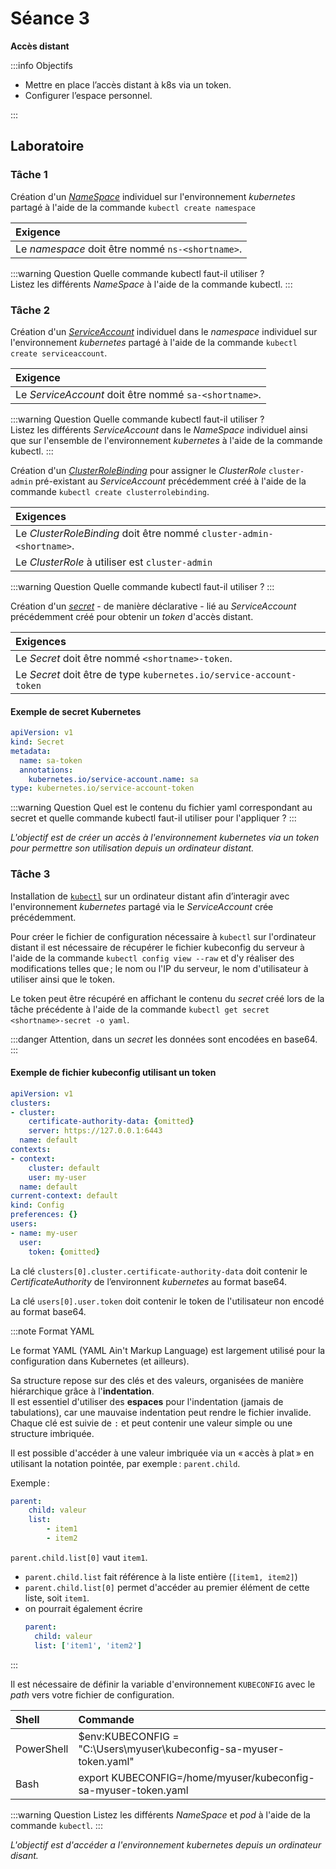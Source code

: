 # Séance 3 

**Accès distant**

:::info Objectifs

- Mettre en place l’accès distant à k8s via un token.
- Configurer l’espace personnel.

:::


## Laboratoire

### Tâche 1

Création d'un [_NameSpace_](https://kubernetes.io/fr/docs/concepts/overview/working-with-objects/namespaces/) individuel sur l'environnement _kubernetes_ partagé à l'aide de la commande `kubectl create namespace`

|**Exigence**
|:--|
|Le _namespace_ doit être nommé `ns-<shortname>`.

:::warning Question
Quelle commande kubectl faut-il utiliser ?  
Listez les différents _NameSpace_ à l'aide de la commande kubectl.
:::                                 

### Tâche 2

Création d'un [_ServiceAccount_](https://kubernetes.io/docs/concepts/security/service-accounts/) individuel dans le _namespace_ individuel sur l'environnement _kubernetes_ partagé à l'aide de la commande `kubectl create serviceaccount`.

|**Exigence**
|:--|
|Le _ServiceAccount_ doit être nommé `sa-<shortname>`.

:::warning Question
Quelle commande kubectl faut-il utiliser ?  
Listez les différents _ServiceAccount_ dans le _NameSpace_ individuel ainsi que sur l'ensemble de l'environnement _kubernetes_ à l'aide de la commande kubectl.
:::

Création d'un [_ClusterRoleBinding_](https://kubernetes.io/docs/reference/access-authn-authz/rbac/#rolebinding-and-clusterrolebinding) pour assigner le _ClusterRole_ `cluster-admin` pré-existant au _ServiceAccount_ précédemment créé à l'aide de la commande `kubectl create clusterrolebinding`.

|**Exigences**
|:--|
|Le _ClusterRoleBinding_ doit être nommé `cluster-admin-<shortname>`.
|Le _ClusterRole_ à utiliser est `cluster-admin`

:::warning Question
Quelle commande kubectl faut-il utiliser ?
:::

Création d'un [_secret_](https://kubernetes.io/docs/concepts/configuration/secret/) - de manière déclarative - lié au _ServiceAccount_ précédemment créé pour obtenir un _token_ d'accès distant.

|**Exigences**
|:--|
|Le _Secret_ doit être nommé `<shortname>-token`.
|Le _Secret_ doit être de type `kubernetes.io/service-account-token`

#### Exemple de secret Kubernetes

```yaml
apiVersion: v1
kind: Secret
metadata:
  name: sa-token
  annotations:
    kubernetes.io/service-account.name: sa
type: kubernetes.io/service-account-token
```

:::warning Question
Quel est le contenu du fichier yaml correspondant au secret et quelle commande kubectl faut-il utiliser pour l'appliquer ?
:::

_L'objectif est de créer un accès à l'environnement kubernetes via un token pour permettre son utilisation depuis un ordinateur distant._

### Tâche 3

Installation de [`kubectl`](https://kubernetes.io/docs/tasks/tools/) sur un ordinateur distant afin d’interagir avec l'environnement _kubernetes_ partagé via le _ServiceAccount_ crée précédemment.

Pour créer le fichier de configuration nécessaire à `kubectl` sur l'ordinateur distant il est nécessaire de récupérer le fichier kubeconfig du serveur à l'aide de la commande `kubectl config view --raw` et d'y réaliser des modifications telles que ; le nom ou l'IP du serveur, le nom d'utilisateur à utiliser ainsi que le token.

Le token peut être récupéré en affichant le contenu du _secret_ créé lors de la tâche précédente à l'aide de la commande `kubectl get secret <shortname>-secret -o yaml`. 

:::danger
Attention, dans un _secret_ les données sont encodées en base64.
:::

#### Exemple de fichier kubeconfig utilisant un token

```yaml
apiVersion: v1
clusters:
- cluster:
    certificate-authority-data: {omitted}
    server: https://127.0.0.1:6443
  name: default
contexts:
- context:
    cluster: default
    user: my-user
  name: default
current-context: default
kind: Config
preferences: {}
users:
- name: my-user
  user:
    token: {omitted}
```

La clé `clusters[0].cluster.certificate-authority-data` doit contenir le _CertificateAuthority_ de l’environnent _kubernetes_ au format base64.

La clé `users[0].user.token` doit contenir le token de l'utilisateur non encodé au format base64.

:::note Format YAML

Le format YAML (YAML Ain't Markup Language) est largement utilisé pour la configuration dans Kubernetes (et ailleurs).

Sa structure repose sur des clés et des valeurs, organisées de manière hiérarchique grâce à l'**indentation**.  
Il est essentiel d'utiliser des **espaces** pour l'indentation (jamais de tabulations), car une mauvaise indentation peut rendre le fichier invalide.  
Chaque clé est suivie de `:` et peut contenir une valeur simple ou une structure imbriquée.

Il est possible d'accéder à une valeur imbriquée via un « accès à plat » en utilisant la notation pointée, par exemple : `parent.child`.

Exemple :

```yaml
parent:
    child: valeur
    list:
        - item1
        - item2
```

`parent.child.list[0]` vaut `item1`.  

- `parent.child.list` fait référence à la liste entière (`[item1, item2]`)
- `parent.child.list[0]` permet d'accéder au premier élément de cette liste, soit `item1`.
- on pourrait également écrire 
    ```yaml
    parent:
      child: valeur
      list: ['item1', 'item2']
    ```

:::

Il est nécessaire de définir la variable d'environnement `KUBECONFIG` avec le _path_ vers votre fichier de configuration.

|Shell|Commande|
|:--|:--|
|PowerShell|$env:KUBECONFIG = "C:\Users\myuser\kubeconfig-sa-myuser-token.yaml"|
|Bash|export KUBECONFIG=/home/myuser/kubeconfig-sa-myuser-token.yaml|

:::warning Question
Listez les différents _NameSpace_ et _pod_ à l'aide de la commande `kubectl`.
:::

_L'objectif est d'accéder a l'environnement kubernetes depuis un ordinateur disant._

